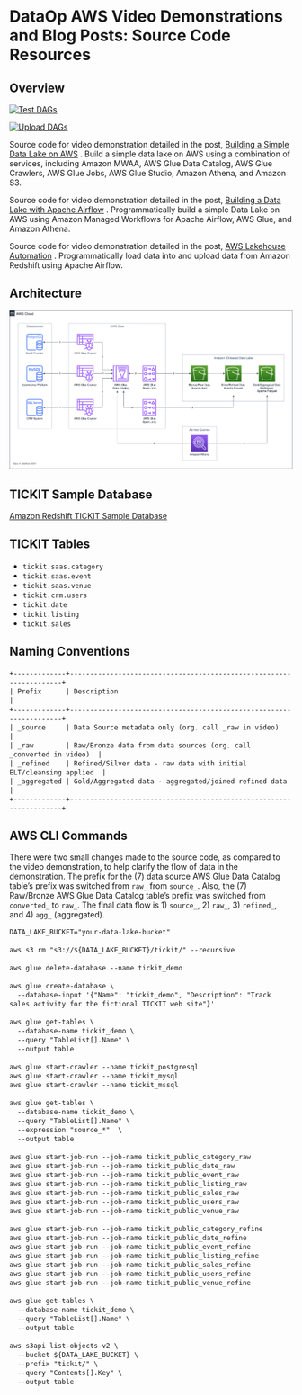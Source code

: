 # DataOp AWS Video Demonstrations and Blog Posts: Source Code Resources

## Overview

[![Test DAGs](https://github.com/garystafford/tickit-data-lake-demo/actions/workflows/test_dags.yml/badge.svg?branch=main)](https://github.com/garystafford/tickit-data-lake-demo/actions/workflows/test_dags.yml)

[![Upload DAGs](https://github.com/garystafford/tickit-data-lake-demo/actions/workflows/upload_dags.yml/badge.svg?branch=main)](https://github.com/garystafford/tickit-data-lake-demo/actions/workflows/upload_dags.yml)

Source code for video demonstration detailed in the
post, [Building a Simple Data Lake on AWS](https://garystafford.medium.com/building-a-simple-data-lake-on-aws-df21ca092e32)
. Build a simple data lake on AWS using a combination of services, including Amazon MWAA, AWS Glue Data Catalog, AWS
Glue Crawlers, AWS Glue Jobs, AWS Glue Studio, Amazon Athena, and Amazon S3.

Source code for video demonstration detailed in the
post, [Building a Data Lake with Apache Airflow](https://garystafford.medium.com/building-a-data-lake-with-apache-airflow-b48bd953c2b)
. Programmatically build a simple Data Lake on AWS using Amazon Managed Workflows for Apache Airflow, AWS Glue, and Amazon Athena.

Source code for video demonstration detailed in the
post, [AWS Lakehouse Automation](https://medium.com/@garystafford/aws-lakehouse-automation)
. Programmatically load data into and upload data from Amazon Redshift using Apache Airflow.

## Architecture

![Architecture](./diagram/diagram.png)

## TICKIT Sample Database

[Amazon Redshift TICKIT Sample Database](https://docs.aws.amazon.com/redshift/latest/dg/c_sampledb.html)

## TICKIT Tables

- `tickit.saas.category`
- `tickit.saas.event`
- `tickit.saas.venue`
- `tickit.crm.users`
- `tickit.date`
- `tickit.listing`
- `tickit.sales`

## Naming Conventions

```text
+-------------+--------------------------------------------------------------------+
| Prefix      | Description                                                        |
+-------------+--------------------------------------------------------------------+
| _source     | Data Source metadata only (org. call _raw in video)                |
| _raw        | Raw/Bronze data from data sources (org. call _converted in video)  |
| _refined    | Refined/Silver data - raw data with initial ELT/cleansing applied  |
| _aggregated | Gold/Aggregated data - aggregated/joined refined data              |
+-------------+--------------------------------------------------------------------+
```

## AWS CLI Commands

There were two small changes made to the source code, as compared to the video demonstration, to help clarify the flow
of data in the demonstration. The prefix for the (7) data source AWS Glue Data Catalog table’s prefix was switched
from `raw_` from `source_`. Also, the (7) Raw/Bronze AWS Glue Data Catalog table’s prefix was switched from `converted_`
to `raw_`. The final data flow is 1) `source_`, 2) `raw_`, 3) `refined_`, and 4) `agg_` (aggregated).

```shell
DATA_LAKE_BUCKET="your-data-lake-bucket"

aws s3 rm "s3://${DATA_LAKE_BUCKET}/tickit/" --recursive

aws glue delete-database --name tickit_demo

aws glue create-database \
  --database-input '{"Name": "tickit_demo", "Description": "Track sales activity for the fictional TICKIT web site"}'

aws glue get-tables \
  --database-name tickit_demo \
  --query "TableList[].Name" \
  --output table

aws glue start-crawler --name tickit_postgresql
aws glue start-crawler --name tickit_mysql
aws glue start-crawler --name tickit_mssql

aws glue get-tables \
  --database-name tickit_demo \
  --query "TableList[].Name" \
  --expression "source_*"  \
  --output table

aws glue start-job-run --job-name tickit_public_category_raw
aws glue start-job-run --job-name tickit_public_date_raw
aws glue start-job-run --job-name tickit_public_event_raw
aws glue start-job-run --job-name tickit_public_listing_raw
aws glue start-job-run --job-name tickit_public_sales_raw
aws glue start-job-run --job-name tickit_public_users_raw
aws glue start-job-run --job-name tickit_public_venue_raw

aws glue start-job-run --job-name tickit_public_category_refine
aws glue start-job-run --job-name tickit_public_date_refine
aws glue start-job-run --job-name tickit_public_event_refine
aws glue start-job-run --job-name tickit_public_listing_refine
aws glue start-job-run --job-name tickit_public_sales_refine
aws glue start-job-run --job-name tickit_public_users_refine
aws glue start-job-run --job-name tickit_public_venue_refine

aws glue get-tables \
  --database-name tickit_demo \
  --query "TableList[].Name" \
  --output table

aws s3api list-objects-v2 \
  --bucket ${DATA_LAKE_BUCKET} \
  --prefix "tickit/" \
  --query "Contents[].Key" \
  --output table
```
